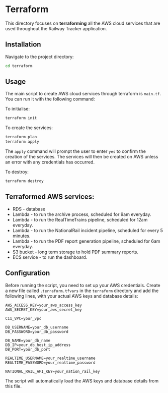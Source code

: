 # Terraform

This directory focuses on **terraforming** all the AWS cloud services that are used throughout the Railway Tracker application.


## Installation

Navigate to the project directory:

```bash
cd terraform
```

## Usage

The main script to create AWS cloud services through terraform is `main.tf`. You can run it with the following command:

To initialise: 
```bash
terraform init 
```

To create the services:
```bash
terraform plan
terraform apply 
```
The ```apply``` command will prompt the user to enter ```yes``` to confirm the creation of the services. The services will then be created on AWS unless an error with any credentials has occurred. 

To destroy:
```bash
terraform destroy
```

## Terraformed AWS services:
* RDS - database
* Lambda - to run the archive process, scheduled for 9am everyday.
* Lambda - to run the RealTimeTrains pipeline, scheduled for 12am everyday.
* Lambda - to run the NationalRail incident pipeline, scheduled for every 5 minutes.
* Lambda - to run the PDF report generation pipeline, scheduled for 6am everyday.
* S3 bucket - long term storage to hold PDF summary reports.
* ECS service - to run the dashboard.


## Configuration
Before running the script, you need to set up your AWS credentials. Create a new file called `.terraform.tfvars` in the `terraform` directory and add the following lines, with your actual AWS keys and database details:

```text
AWS_ACCESS_KEY=your_aws_access_key
AWS_SECRET_KEY=your_aws_secret_key

C11_VPC=your_vpc

DB_USERNAME=your_db_username
DB_PASSWORD=your_db_password

DB_NAME=your_db_name
DB_IP=your_db_host_ip_address
DB_PORT=your_db_port

REALTIME_USERNAME=your_realtime_username
REALTIME_PASSWORD=your_realtime_password

NATIONAL_RAIL_API_KEY=your_nation_rail_key
```


The script will automatically load the AWS keys and database details from this file.